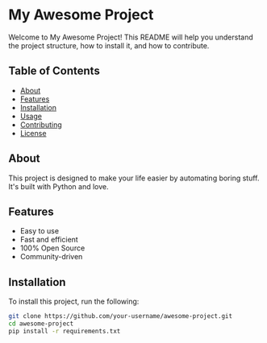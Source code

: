 # My Awesome Project

Welcome to My Awesome Project! This README will help you understand the project structure, how to install it, and how to contribute.

## Table of Contents

- [About](#about)
- [Features](#features)
- [Installation](#installation)
- [Usage](#usage)
- [Contributing](#contributing)
- [License](#license)

## About

This project is designed to make your life easier by automating boring stuff. It's built with Python and love.

## Features

- Easy to use
- Fast and efficient
- 100% Open Source
- Community-driven

## Installation

To install this project, run the following:

```bash
git clone https://github.com/your-username/awesome-project.git
cd awesome-project
pip install -r requirements.txt
